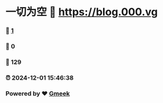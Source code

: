 # 一切为空 :link: https://blog.000.vg 
### :page_facing_up: [1](https://blog.000.vg/tag.html) 
### :speech_balloon: 0 
### :hibiscus: 129 
### :alarm_clock: 2024-12-01 15:46:38 
### Powered by :heart: [Gmeek](https://github.com/Meekdai/Gmeek)
